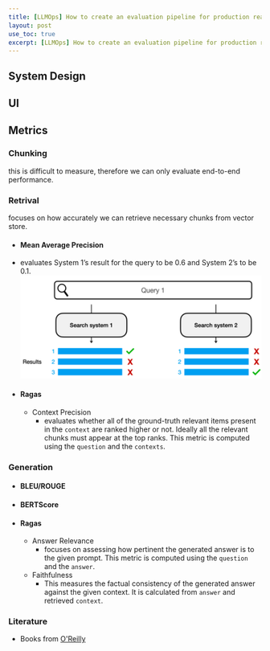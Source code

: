 ```yaml
---
title: [LLMOps] How to create an evaluation pipeline for production ready RAG
layout: post
use_toc: true
excerpt: [LLMOps] How to create an evaluation pipeline for production ready RAG
---
```

## System Design

## UI

## Metrics
### Chunking
this is difficult to measure, therefore we can only evaluate end-to-end performance. 

### Retrival
focuses on how accurately we can retrieve necessary chunks from vector store.
- #### Mean Average Precision
- evaluates System 1’s result for the query to be 0.6 and System 2’s to be 0.1. 
![image](./images/LLMOps/retrival.png)
- #### Ragas
  - Context Precision
    - evaluates whether all of the ground-truth relevant items present in the `context` are ranked higher or not. Ideally all the relevant chunks must appear at the top ranks. This metric is computed using the `question` and the `contexts`.

### Generation
- #### BLEU/ROUGE
- #### BERTScore
- #### Ragas
  - Answer Relevance 
    - focuses on assessing how pertinent the generated answer is to the given prompt. This metric is computed using the `question` and the `answer`.     
  - Faithfulness
    - This measures the factual consistency of the generated answer against the given context. It is calculated from `answer` and retrieved `context`.


### Literature 
- Books from [O'Reilly](https://learning.oreilly.com/library/view/)